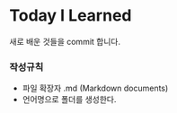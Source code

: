 # Today I Learned
새로 배운 것들을 commit 합니다.

### 작성규칙
- 파일 확장자 .md (Markdown documents)
- 언어명으로 폴더를 생성한다.